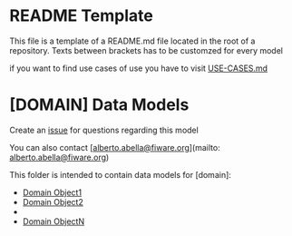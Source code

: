 # README Template

This file is a template of a README.md file located in the root of a repository. Texts between brackets has to be customzed for every model

if you want to find use cases of use you have to visit [USE-CASES.md](USE-CASES.md) 

# [DOMAIN] Data Models

Create an [issue](https://github.com/FIWARE/data-models/issues) for questions regarding this model

You can also contact [alberto.abella@fiware.org](mailto: alberto.abella@fiware.org)

This folder is intended to contain data models for [domain]:

-   [Domain Object1](https://github.com/FIWARE/data-models/object1)
-   [Domain Object2](https://github.com/FIWARE/data-models/objectN)
- 
-   [Domain ObjectN](https://github.com/FIWARE/data-models/objectN)
